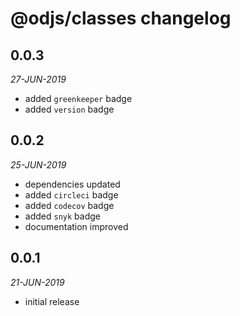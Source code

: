 # @odjs/classes changelog

## 0.0.3
*27-JUN-2019*

* added `greenkeeper` badge
* added `version` badge

## 0.0.2
*25-JUN-2019*

* dependencies updated
* added `circleci` badge
* added `codecov` badge
* added `snyk` badge
* documentation improved

## 0.0.1
*21-JUN-2019*

* initial release
